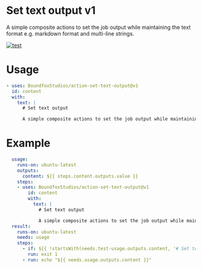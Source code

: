 # Set text output v1

A simple composite actions to set the job output while maintaining the text format e.g. markdown format and multi-line strings.

[![test](https://github.com/BoundfoxStudios/action-set-text-output/actions/workflows/test.yml/badge.svg)](https://github.com/BoundfoxStudios/action-set-text-output/actions/workflows/test.yml)

# Usage

```yml
- uses: BoundfoxStudios/action-set-text-output@v1
  id: content
  with:
    text: |
      # Set text output

      A simple composite actions to set the job output while maintaining the text format e.g. markdown format.
```

# Example

```yml
  usage:
    runs-on: ubuntu-latest
    outputs:
      content: ${{ steps.content.outputs.value }}
    steps:
    - uses: BoundfoxStudios/action-set-text-output@v1
        id: content
        with:
          text: |
            # Set text output

            A simple composite actions to set the job output while maintaining the text format e.g. markdown format.
  result:
    runs-on: ubuntu-latest
    needs: usage
    steps:
      - if: ${{ !startsWith(needs.test-usage.outputs.content, '# Set text output') }}
        run: exit 1
      - run: echo "${{ needs.usage.outputs.content }}" 
```

